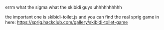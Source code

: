 errm what the sigma what the skibidi guys uhhhhhhhhhh

the important one is skibidi-toilet.js and you can find the real sprig game in here: 
https://sprig.hackclub.com/gallery/skibidi-toilet-game

